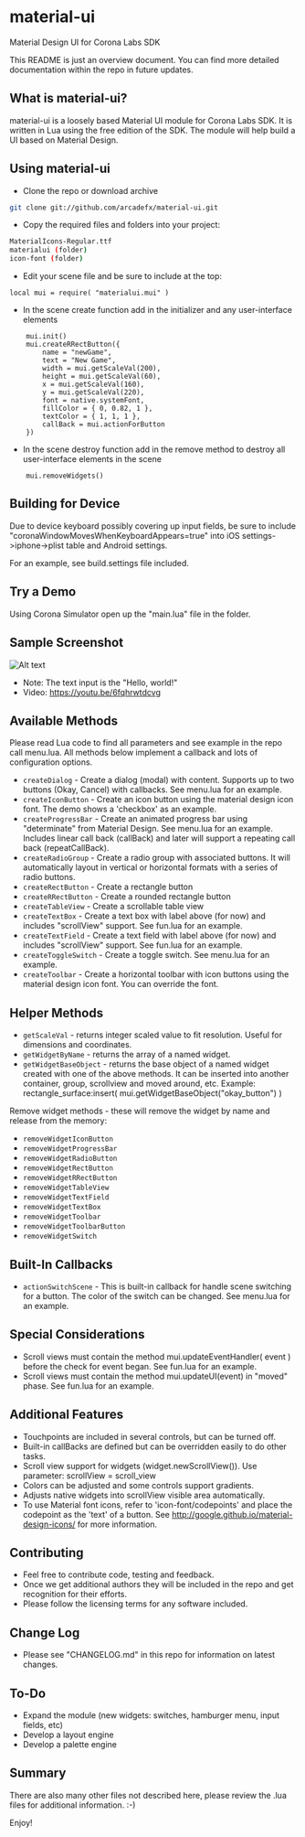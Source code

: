 # material-ui
Material Design UI for Corona Labs SDK

This README is just an overview document. You can find more detailed documentation within the repo in future updates.

What is material-ui?
--------------

material-ui is a loosely based Material UI module for Corona Labs SDK.  It is written in Lua using the free edition of the SDK.  The module will help build a UI based on Material Design.

Using material-ui
--------------

* Clone the repo or download archive
```bash
git clone git://github.com/arcadefx/material-ui.git
```
* Copy the required files and folders into your project:
```bash
MaterialIcons-Regular.ttf
materialui (folder)
icon-font (folder)
```
* Edit your scene file and be sure to include at the top:
```
local mui = require( "materialui.mui" )
```
* In the scene create function add in the initializer and any user-interface elements
```
    mui.init()
    mui.createRRectButton({
        name = "newGame",
        text = "New Game",
        width = mui.getScaleVal(200),
        height = mui.getScaleVal(60),
        x = mui.getScaleVal(160),
        y = mui.getScaleVal(220),
        font = native.systemFont,
        fillColor = { 0, 0.82, 1 },
        textColor = { 1, 1, 1 },
        callBack = mui.actionForButton
    })
```
* In the scene destroy function add in the remove method to destroy all user-interface elements in the scene
```
    mui.removeWidgets()
```

Building for Device
-------------
Due to device keyboard possibly covering up input fields, be sure to include "coronaWindowMovesWhenKeyboardAppears=true" into iOS settings->iphone->plist table and Android settings.

For an example, see build.settings file included.


Try a Demo
-------------
Using Corona Simulator open up the "main.lua" file in the folder.

Sample Screenshot
-------------
![Alt text](http://www.anedix.com/images/github/materialui-sample-view-2.png "Controls including text input")
- Note: The text input is the "Hello, world!"
- Video: https://youtu.be/6fqhrwtdcvg

Available Methods
-------------
Please read Lua code to find all parameters and see example in the repo call menu.lua.  All methods below implement a callback and lots of configuration options.

- `createDialog` - Create a dialog (modal) with content. Supports up to two buttons (Okay, Cancel) with callbacks. See menu.lua for an example.
- `createIconButton` - Create an icon button using the material design icon font.  The demo shows a 'checkbox' as an example.
- `createProgressBar` - Create an animated progress bar using "determinate" from Material Design. See menu.lua for an example. Includes linear call back (callBack) and later will support a repeating call back (repeatCallBack).
- `createRadioGroup` - Create a radio group with associated buttons.  It will automatically layout in vertical or horizontal formats with a series of radio buttons.
- `createRectButton` - Create a rectangle button
- `createRRectButton` - Create a rounded rectangle button
- `createTableView` - Create a scrollable table view
- `createTextBox` - Create a text box with label above (for now) and includes "scrollView" support. See fun.lua for an example.
- `createTextField` - Create a text field with label above (for now) and includes "scrollView" support.  See fun.lua for an example.
- `createToggleSwitch` - Create a toggle switch. See menu.lua for an example.
- `createToolbar` - Create a horizontal toolbar with icon buttons using the material design icon font. You can override the font.

Helper Methods
-------------
- `getScaleVal` - returns integer scaled value to fit resolution. Useful for dimensions and coordinates.
- `getWidgetByName` - returns the array of a named widget.
- `getWidgetBaseObject` - returns the base object of a named widget created with one of the above methods. It can be inserted into another container, group, scrollview and moved around, etc.  Example: rectangle_surface:insert( mui.getWidgetBaseObject("okay_button") )

Remove widget methods - these will remove the widget by name and release from the memory:
- `removeWidgetIconButton`
- `removeWidgetProgressBar`
- `removeWidgetRadioButton`
- `removeWidgetRectButton`
- `removeWidgetRRectButton`
- `removeWidgetTableView`
- `removeWidgetTextField`
- `removeWidgetTextBox`
- `removeWidgetToolbar`
- `removeWidgetToolbarButton`
- `removeWidgetSwitch`

Built-In Callbacks
-------------

- `actionSwitchScene` - This is built-in callback for handle scene switching for a button. The color of the switch can be changed.  See menu.lua for an example.

Special Considerations
-------------
* Scroll views must contain the method mui.updateEventHandler( event ) before the check for event began. See fun.lua for an example.
* Scroll views must contain the method mui.updateUI(event) in "moved" phase. See fun.lua for an example.

Additional Features
-------------
* Touchpoints are included in several controls, but can be turned off.
* Built-in callBacks are defined but can be overridden easily to do other tasks.
* Scroll view support for widgets (widget.newScrollView()). Use parameter: scrollView = scroll_view
* Colors can be adjusted and some controls support gradients.
* Adjusts native widgets into scrollView visible area automatically.
* To use Material font icons, refer to 'icon-font/codepoints' and place the codepoint as the 'text' of a button.  See http://google.github.io/material-design-icons/ for more information.

Contributing
-------------
* Feel free to contribute code, testing and feedback.
* Once we get additional authors they will be included in the repo and get recognition for their efforts.
* Please follow the licensing terms for any software included.

Change Log
-------------
* Please see "CHANGELOG.md" in this repo for information on latest changes.

To-Do
-------------
* Expand the module (new widgets: switches, hamburger menu, input fields, etc)
* Develop a layout engine 
* Develop a palette engine

Summary
-------------
There are also many other files not described here,  please review the .lua files for additional information. :-)

Enjoy!
